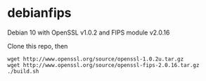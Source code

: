 # debianfips
Debian 10 with OpenSSL v1.0.2 and FIPS module v2.0.16 

Clone this repo, then
```
wget http://www.openssl.org/source/openssl-1.0.2u.tar.gz
wget http://www.openssl.org/source/openssl-fips-2.0.16.tar.gz
./build.sh
```
